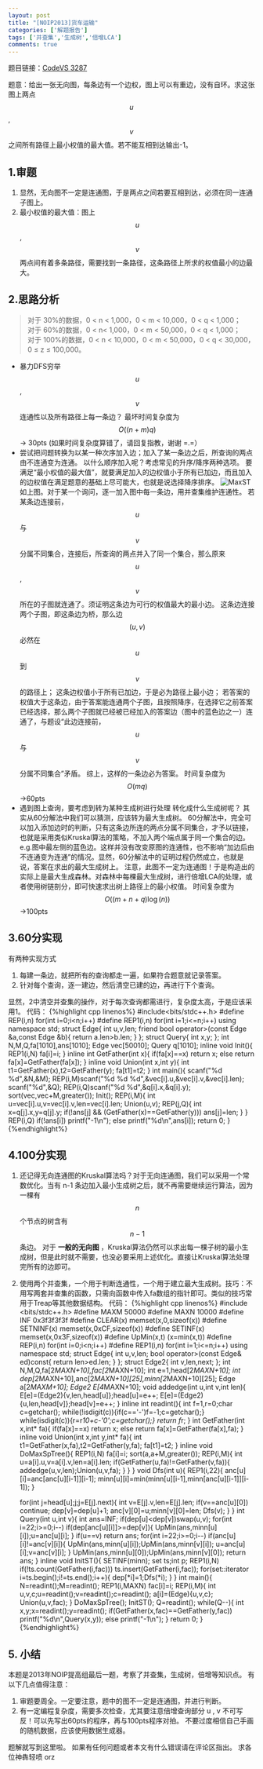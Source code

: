 ```yaml
---
layout: post
title: "[NOIP2013]货车运输"
categories: ['解题报告']
tags: ['并查集','生成树','倍增LCA']
comments: true
---
```


题目链接：[CodeVS 3287][1]

题意：给出一张无向图，每条边有一个边权，图上可以有重边，没有自环。求这张图上两点$$u$$,$$v$$之间所有路径上最小权值的最大值。若不能互相到达输出-1。
## 1.审题
 1. 显然，无向图不一定是连通图，于是两点之间若要互相到达，必须在同一连通子图上。
 2. 最小权值的最大值：图上$$u$$,$$v$$两点间有着多条路径，需要找到一条路径，这条路径上所求的权值最小的边最大。

<!--more-->

## 2.思路分析

> 对于 30%的数据，0 < n < 1,000，0 < m < 10,000，0 < q < 1,000；       
> 对于 60%的数据，0 < n< 1,000，0 < m < 50,000，0 < q < 1,000；         
> 对于 100%的数据，0 < n < 10,000，0 < m < 50,000，0 < q < 30,000，0 ≤ z ≤ 100,000。        

 -  暴力DFS穷举$$u$$,$$v$$连通性以及所有路径上每一条边？
    最坏时间复杂度为 $$O((n+m)q)$$ → 30pts (如果时间复杂度算错了，请回复指教，谢谢 =.=）
 -  尝试把问题转换为以某一种次序加入边；加入了某一条边之后，所查询的两点由不连通变为连通。
    以什么顺序加入呢？考虑常见的升序/降序两种选项。
    要满足“最小权值的最大值”，就要满足加入的边权值小于所有已加边，而且加入的边权值在满足题意的基础上尽可能大，也就是说选择降序排序。
    ![MaxST](https://panda2134.github.io/img/VanTrans01.png)
    如上图。对于某一个询问，逐一加入图中每一条边，用并查集维护连通性。
    若某条边连接前， $$u$$ 与 $$v$$ 分属不同集合，连接后，所查询的两点并入了同一个集合，那么原来 $$u$$ , $$v$$ 所在的子图就连通了。须证明这条边为可行的权值最大的最小边。
    这条边连接两个子图，即这条边为桥，那么边 $$(u,v)$$ 必然在 $$u$$ 到 $$v$$ 的路径上；
    这条边权值小于所有已加边，于是必为路径上最小边；
    若答案的权值大于这条边，由于答案能连通两个子图，且按照降序，在选择它之前答案已经选择，那么两个子图就已经被已经加入的答案边（图中的蓝色边之一）连通了，与题设“此边连接前，$$u$$ 与 $$v$$ 分属不同集合”矛盾。
    综上，这样的一条边必为答案。
    时间复杂度为 $$O(mq)$$ →60pts
 -  遇到图上查询，要考虑到转为某种生成树进行处理
    转化成什么生成树呢？
    其实从60分解法中我们可以猜测，应该转为最大生成树。
    60分解法中，完全可以加入添加边时的判断，只有这条边所连的两点分属不同集合，才予以链接，也就是采用类似Kruskal算法的策略，不加入两个端点属于同一个集合的边。e.g.图中最左侧的蓝色边。这样并没有改变原图的连通性，也不影响“加边后由不连通变为连通”的情况。显然，60分解法中的证明过程仍然成立，也就是说，答案在求出的最大生成树上。
    注意，此图不一定为连通图！于是构造出的实际上是最大生成森林。对森林中每棵最大生成树，进行倍增LCA的处理，或者使用树链剖分，即可快速求出树上路径上的最小权值。
    时间复杂度为 $$O((m+n+q)\log(n))$$ →100pts

## 3.60分实现
有两种实现方式

 1. 每建一条边，就把所有的查询都走一遍，如果符合题意就记录答案。
 2. 针对每个查询，逐一建边，然后清空已建的边，再进行下个查询。

显然，2中清空并查集的操作，对于每次查询都需进行，复杂度太高，于是应该采用1。
代码：
{%highlight cpp linenos%}
#include<bits/stdc++.h>
#define REP(i,n) for(int i=0;i<n;i++)
#define REP1(i,n) for(int i=1;i<=n;i++)
using namespace std;
struct Edge{
	int u,v,len;
	friend bool operator>(const Edge &a,const Edge &b){
		return a.len>b.len;
	}
};
struct Query{
	int x,y;
};
int N,M,Q,fa[1010],ans[1010];
Edge vec[50010];
Query q[1010];
inline void Init(){
	REP1(i,N) fa[i]=i;
}
inline int GetFather(int x){
	if(fa[x]==x) return x;
	else return fa[x]=GetFather(fa[x]);
}
inline void Union(int x,int y){
	int t1=GetFather(x),t2=GetFather(y);
	fa[t1]=t2;
}
int main(){
	scanf("%d %d",&N,&M);
	REP(i,M)scanf("%d %d %d",&vec[i].u,&vec[i].v,&vec[i].len);
	scanf("%d",&Q);
	REP(i,Q)scanf("%d %d",&q[i].x,&q[i].y);
	sort(vec,vec+M,greater<Edge>());
	Init();
	REP(i,M){
		int u=vec[i].u,v=vec[i].v,len=vec[i].len;
		Union(u,v);
		REP(j,Q){
			int x=q[j].x,y=q[j].y;
			if(!ans[j] && (GetFather(x)==GetFather(y)))
				ans[j]=len;
		}
	}
	REP(i,Q)
		if(!ans[i]) printf("-1\n");
		else printf("%d\n",ans[i]);
	return 0;
}
{%endhighlight%}


## 4.100分实现
1. 还记得无向连通图的Kruskal算法吗？对于无向连通图，我们可以采用一个常数优化。当有 n-1 条边加入最小生成树之后，就不再需要继续运行算法，因为一棵有 $$n$$ 个节点的树含有 $$n-1$$ 条边。
对于 **一般的无向图** ，Kruskal算法仍然可以求出每一棵子树的最小生成树，但是此时就不需要，也没必要采用上述优化。直接让Kruskal算法处理完所有的边即可。
2. 使用两个并查集，一个用于判断连通性，一个用于建立最大生成树。技巧：不用写两套并查集的函数，只需向函数中传入fa数组的指针即可。类似的技巧常用于Treap等其他数据结构。
代码：
{%highlight cpp linenos%}
#include <bits/stdc++.h>
#define MAXM 50000
#define MAXN 10000
#define INF 0x3f3f3f3f
#define CLEAR(x) memset(x,0,sizeof(x))
#define SETNINF(x) memset(x,0xCF,sizeof(x))
#define SETINF(x) memset(x,0x3F,sizeof(x))
#define UpMin(x,t) (x=min(x,t))
#define REP(i,n) for(int i=0;i<n;i++)
#define REP1(i,n) for(int i=1;i<=n;i++)
using namespace std;
struct Edge{
	int u,v,len;
	bool operator>(const Edge& ed)const{
		return len>ed.len;
	}
};
struct Edge2{
	int v,len,next;
};
int N,M,Q,fa[2*MAXN+10],fac[2*MAXN+10];
int e=1,head[2*MAXN+10];
int dep[2*MAXN+10],anc[2*MAXN+10][25],minn[2*MAXN+10][25];
Edge a[2*MAXM+10];
Edge2 E[4*MAXN+10];
void addedge(int u,int v,int len){
	E[e]=(Edge2){v,len,head[u]};head[u]=e++;
	E[e]=(Edge2){u,len,head[v]};head[v]=e++;
}
inline int readint(){
	int f=1,r=0;char c=getchar();
	while(!isdigit(c)){if(c=='-')f=-1;c=getchar();}
	while(isdigit(c)){r=r*10+c-'0';c=getchar();}
	return f*r;
}
int GetFather(int x,int* fa){
	if(fa[x]==x) return x;
	else return fa[x]=GetFather(fa[x],fa);
}
inline void Union(int x,int y,int* fa){
	int t1=GetFather(x,fa),t2=GetFather(y,fa);
	fa[t1]=t2;
}
inline void  DoMaxSpTree(){
	REP1(i,N) fa[i]=i;
	sort(a,a+M,greater<Edge>());
	REP(i,M){
		int u=a[i].u,v=a[i].v,len=a[i].len;
		if(GetFather(u,fa)!=GetFather(v,fa)){
			addedge(u,v,len);Union(u,v,fa);
		}
	}
}
void Dfs(int u){
	REP1(i,22){
		anc[u][i]=anc[anc[u][i-1]][i-1];
		minn[u][i]=min(minn[u][i-1],minn[anc[u][i-1]][i-1]);
	}

	for(int j=head[u];j;j=E[j].next){
		int v=E[j].v,len=E[j].len;
		if(v==anc[u][0]) continue;
		dep[v]=dep[u]+1;
		anc[v][0]=u;minn[v][0]=len;
		Dfs(v);
	}
}
int Query(int u,int v){
	int ans=INF;
	if(dep[u]<dep[v])swap(u,v);
	for(int i=22;i>=0;i--)
		if(dep[anc[u][i]]>=dep[v]){
			 UpMin(ans,minn[u][i]);u=anc[u][i];
		}
	if(u==v) return ans;
	for(int i=22;i>=0;i--)
		if(anc[u][i]!=anc[v][i]){
			UpMin(ans,minn[u][i]);UpMin(ans,minn[v][i]);
			u=anc[u][i];v=anc[v][i];
		}
	UpMin(ans,minn[u][0]);UpMin(ans,minn[v][0]);
	return ans;
}
inline void InitST(){
	SETINF(minn);
	set<int> ts;int p;
	REP1(i,N)
		if(!ts.count(GetFather(i,fac)))
			ts.insert(GetFather(i,fac));
	for(set<int>::iterator i=ts.begin();i!=ts.end();i++){
		dep[*i]=1;Dfs(*i);
	}
}
int main(){
	N=readint();M=readint();
	REP1(i,MAXN) fac[i]=i;
	REP(i,M){
		int u,v,c;u=readint();v=readint();c=readint();
		a[i]=(Edge){u,v,c};
		Union(u,v,fac);
	}
	DoMaxSpTree();
	InitST();
	Q=readint();
	while(Q--){
		int x,y;x=readint();y=readint();
		if(GetFather(x,fac)==GetFather(y,fac))
			printf("%d\n",Query(x,y));
		else printf("-1\n");
	}
	return 0;
}
{%endhighlight%}

## 5. 小结
本题是2013年NOIP提高组最后一题，考察了并查集，生成树，倍增等知识点。
有以下几点值得注意：
1. 审题要周全。一定要注意，题中的图不一定是连通图，并进行判断。
2. 有一定编程复杂度，需要多次检查，尤其要注意倍增查询部分 u , v 不可写反！可以先写出60pts的程序，再与100pts程序对拍。
不要过度相信自己手画的随机数据，应该使用数据生成器。

题解就写到这里啦。
如果有任何问题或者本文有什么错误请在评论区指出。
求各位神犇轻喷 orz

[1]: http://codevs.cn/problem/3287/
